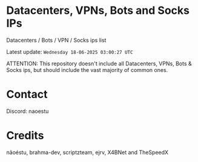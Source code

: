 # Datacenters, VPNs, Bots and Socks IPs
 
Datacenters / Bots / VPN / Socks ips list

Latest update: `Wednesday 18-06-2025 03:00:27 UTC` 

ATTENTION: This repository doesn't include all Datacenters, VPNs, Bots & Socks ips, 
but should include the vast majority of common ones.

# Contact
Discord: naoestu

# Credits
nãoéstu, brahma-dev, scriptzteam, ejrv, X4BNet and TheSpeedX
